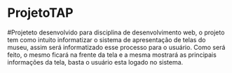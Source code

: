 # ProjetoTAP
#Projeteto desenvolvido para disciplina de desenvolvimento web, o projeto tem como intuito informatizar o sistema de apresentação de telas
do museu, assim será informatizado esse processo para o usuário. Como será feito, o mesmo ficará na frente da tela e a mesma mostrará as 
principais informações da tela, basta o usuário esta logado no sistema.
